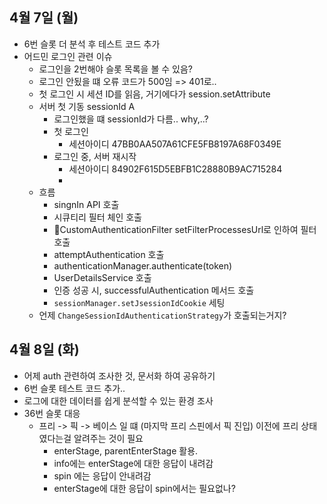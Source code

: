 
## 4월 7일 (월)

- 6번 슬롯 더 분석 후 테스트 코드 추가
- 어드민 로그인 관련 이슈
	- 로그인을 2번해야 슬롯 목록을 볼 수 있음?
	- 로그인 안됬을 떄 오류 코드가 500임 => 401로..
	- 첫 로그인 시 세션 ID를 읽음, 거기에다가 session.setAttribute
	- 서버 첫 기동 sessionId A
		- 로그인했을 떄 sessionId가 다름.. why,..?
		- 첫 로그인
			- 세션아이디 47BB0AA507A61CFE5FB8197A68F0349E
		- 로그인 중, 서버 재시작
			- 세션아이디 84902F615D5EBFB1C28880B9AC715284
			- 
	- 흐름
		- singnIn API 호출
		- 시큐티리 필터 체인 호출
		- CustomAuthenticationFilter setFilterProcessesUrl로 인하여 필터 호출
		- attemptAuthentication 호출
		- authenticationManager.authenticate(token)
		- UserDetailsService 호출
		- 인증 성공 시, successfulAuthentication 메서드 호출
		- `sessionManager.setJsessionIdCookie` 세팅
	- 언제 `ChangeSessionIdAuthenticationStrategy`가 호출되는거지?


## 4월 8일 (화)

- 어제 auth 관련하여 조사한 것, 문서화 하여 공유하기
- 6번 슬롯 테스트 코드 추가..
- 로그에 대한 데이터를 쉽게 분석할 수 있는 환경 조사
- 36번 슬롯 대응
	- 프리 -> 픽 -> 베이스 일 떄 (마지막 프리 스핀에서 픽 진입) 이전에 프리 상태였다는걸 알려주는 것이 필요
		- enterStage, parentEnterStage 활용.
		- info에는 enterStage에 대한 응답이 내려감
		- spin 에는 응답이 안내려감
		- enterStage에 대한 응답이 spin에서는 필요없나?